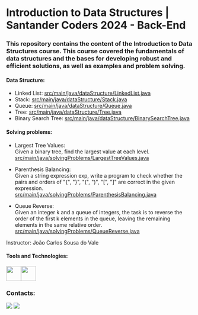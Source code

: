 # Introduction to Data Structures | Santander Coders 2024 - Back-End

### This repository contains the content of the Introduction to Data Structures course. This course covered the fundamentals of data structures and the bases for developing robust and efficient solutions, as well as examples and problem solving.

#### Data Structure:
* Linked List: [src/main/java/dataStructure/LinkedList.java](https://github.com/FernandaIshida/IntroductionToDataStructure/blob/main/src/main/java/dataStructure/LinkedList.java)
* Stack: [src/main/java/dataStructure/Stack.java](https://github.com/FernandaIshida/IntroductionToDataStructure/blob/main/src/main/java/dataStructure/Stack.java)
* Queue: [src/main/java/dataStructure/Queue.java](https://github.com/FernandaIshida/IntroductionToDataStructure/blob/main/src/main/java/dataStructure/Queue.java)
* Tree: [src/main/java/dataStructure/Tree.java](https://github.com/FernandaIshida/IntroductionToDataStructure/blob/main/src/main/java/dataStructure/Tree.java)
* Binary Search Tree: [src/main/java/dataStructure/BinarySearchTree.java](https://github.com/FernandaIshida/IntroductionToDataStructure/blob/main/src/main/java/dataStructure/BinarySearchTree.java)
  
#### Solving problems:
* Largest Tree Values:  
Given a binary tree, find the largest value at each level.  
[src/main/java/solvingProblems/LargestTreeValues.java](https://github.com/FernandaIshida/IntroductionToDataStructure/blob/main/src/main/java/solvingProblems/LargestTreeValues.java)
  
* Parenthesis Balancing:  
Given a string expression exp, write a program to check whether the pairs and orders of "{", "}", "(", ")", "[", "]" are correct in the given expression.  
[src/main/java/solvingProblems/ParenthesisBalancing.java](https://github.com/FernandaIshida/IntroductionToDataStructure/blob/main/src/main/java/solvingProblems/ParenthesisBalancing.java)
  
* Queue Reverse:  
Given an integer k and a queue of integers, the task is to reverse the order of the first k elements in the queue, leaving the remaining elements in the same relative order.  
[src/main/java/solvingProblems/QueueReverse.java](https://github.com/FernandaIshida/IntroductionToDataStructure/blob/main/src/main/java/solvingProblems/QueueReverse.java)  


Instructor: João Carlos Sousa do Vale



#### Tools and Technologies:
<img src="https://cdn.jsdelivr.net/gh/devicons/devicon@latest/icons/java/java-original-wordmark.svg" width="40" height="40"/><img src="https://cdn.jsdelivr.net/gh/devicons/devicon@latest/icons/intellij/intellij-original.svg" width="40" height="40"/>
          
### Contacts:
<div>
<a href = "mailto:fer.ishida@gmail.com"><img loading="lazy" src="https://img.shields.io/badge/Gmail-D14836?style=for-the-badge&logo=gmail&logoColor=white" target="_blank"></a>  
<a href="https://www.linkedin.com/in/fernandaishidadev/" target="_blank"><img loading="lazy" src="https://img.shields.io/badge/-LinkedIn-%230077B5?style=for-the-badge&logo=linkedin&logoColor=white" target="_blank"></a>   
</div>

